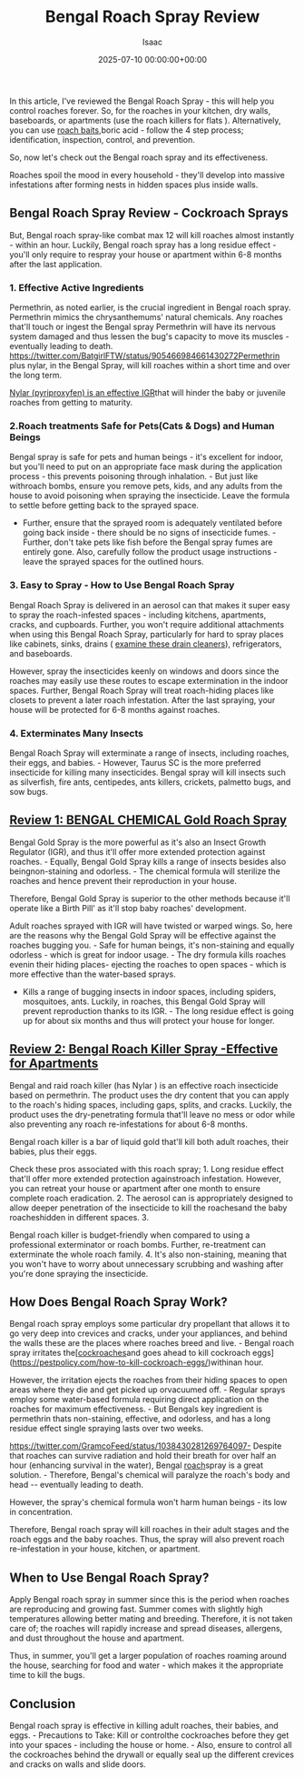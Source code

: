 ﻿---
title: Bengal Roach Spray Review
description: In this article, I've reviewed the Bengal Roach Spray - this will help you control roaches forever. So, for the roaches in your kitchen, dry walls,...
slug: /bengal-roach-spray-review/
date: 2025-07-10 00:00:00+00:00
lastmod: 2025-07-10 00:00:00+03:00
author: Isaac
categories:

- Cockroaches

- Product Reviews
tags:

- cockroaches

- bengal

- roach
layout: post
---

In this article, I've reviewed the Bengal Roach Spray - this will help you control roaches forever. So, for the roaches in your kitchen, dry walls, baseboards, or apartments (use the roach killers for flats ). Alternatively, you can use [roach baits](https://pestpolicy.com/best-roach-bait/),boric acid - follow the 4 step process; identification, inspection, control, and prevention.

So, now let's check out the Bengal roach spray and its effectiveness.

Roaches spoil the mood in every household - they'll develop into massive infestations after forming nests in hidden spaces plus inside walls.

##  Bengal Roach Spray Review - Cockroach Sprays

But, Bengal roach spray-like combat max 12 will kill roaches almost instantly - within an hour. Luckily, Bengal roach spray has a long residue effect - you'll only require to respray your house or apartment within 6-8 months after the last application.

###  1. Effective Active Ingredients

Permethrin, as noted earlier, is the crucial ingredient in Bengal roach spray. Permethrin mimics the chrysanthemums' natural chemicals. Any roaches that'll touch or ingest the Bengal spray Permethrin will have its nervous system damaged and thus lessen the bug's capacity to move its muscles - eventually leading to death. https://twitter.com/BatgirlFTW/status/905466984661430272Permethrin plus nylar, in the Bengal Spray, will kill roaches within a short time and over the long term.

[N](http://npic.orst.edu/factsheets/pyriprogen.html)[ylar (pyriproxyfen) is an effective IGR](http://npic.orst.edu/factsheets/pyriprogen.html)that will hinder the baby or juvenile roaches from getting to maturity.

###  2.Roach treatments Safe for Pets(Cats & Dogs) and Human Beings

Bengal spray is safe for pets and human beings - it's excellent for indoor, but you'll need to put on an appropriate face mask during the application process - this prevents poisoning through inhalation. - But just like withroach bombs, ensure you remove pets, kids, and any adults from the house to avoid poisoning when spraying the insecticide. Leave the formula to settle before getting back to the sprayed space.

- Further, ensure that the sprayed room is adequately ventilated before going back inside - there should be no signs of insecticide fumes. - Further, don't take pets like fish before the Bengal spray fumes are entirely gone. Also, carefully follow the product usage instructions - leave the sprayed spaces for the outlined hours.

###  3. Easy to Spray - How to Use Bengal Roach Spray

Bengal Roach Spray is delivered in an aerosol can that makes it super easy to spray the roach-infested spaces - including kitchens, apartments, cracks, and cupboards. Further, you won't require additional attachments when using this Bengal Roach Spray, particularly for hard to spray places like cabinets, sinks, drains ( [examine these drain cleaners](https://pestpolicy.com/best-drain-cleaner//)), refrigerators, and baseboards.

However, spray the insecticides keenly on windows and doors since the roaches may easily use these routes to escape extermination in the indoor spaces. Further, Bengal Roach Spray will treat roach-hiding places like closets to prevent a later roach infestation. After the last spraying, your house will be protected for 6-8 months against roaches.

###  4. Exterminates Many Insects

Bengal Roach Spray will exterminate a range of insects, including roaches, their eggs, and babies. - However, Taurus SC is the more preferred insecticide for killing many insecticides. Bengal spray will kill insects such as silverfish, fire ants, centipedes, ants killers, crickets, palmetto bugs, and sow bugs.

##  [Review 1: BENGAL CHEMICAL Gold Roach Spray](https://www.amazon.com/dp/B0015I3ESG/?tag=p-policy-20)

Bengal Gold Spray is the more powerful as it's also an Insect Growth Regulator (IGR), and thus it'll offer more extended protection against roaches. - Equally, Bengal Gold Spray kills a range of insects besides also beingnon-staining and odorless. - The chemical formula will sterilize the roaches and hence prevent their reproduction in your house.

Therefore, Bengal Gold Spray is superior to the other methods because it'll operate like a Birth Pill' as it'll stop baby roaches' development.

Adult roaches sprayed with IGR will have twisted or warped wings. So, here are the reasons why the Bengal Gold Spray will be effective against the roaches bugging you. - Safe for human beings, it's non-staining and equally odorless - which is great for indoor usage. - The dry formula kills roaches evenin their hiding places- ejecting the roaches to open spaces - which is more effective than the water-based sprays.

- Kills a range of bugging insects in indoor spaces, including spiders, mosquitoes, ants. Luckily, in roaches, this Bengal Gold Spray will prevent reproduction thanks to its IGR. - The long residue effect is going up for about six months and thus will protect your house for longer.

##  [Review 2: Bengal Roach Killer Spray -Effective for Apartments](https://www.amazon.com/dp/B00KROV7H4/?tag=p-policy-20)

Bengal and raid roach killer (has Nylar ) is an effective roach insecticide based on permethrin. The product uses the dry content that you can apply to the roach's hiding spaces, including gaps, splits, and cracks. Luckily, the product uses the dry-penetrating formula that'll leave no mess or odor while also preventing any roach re-infestations for about 6-8 months.

Bengal roach killer is a bar of liquid gold that'll kill both adult roaches, their babies, plus their eggs.

Check these pros associated with this roach spray; 1. Long residue effect that'll offer more extended protection againstroach infestation. However, you can retreat your house or apartment after one month to ensure complete roach eradication. 2. The aerosol can is appropriately designed to allow deeper penetration of the insecticide to kill the roachesand the baby roacheshidden in different spaces. 3.

Bengal roach killer is budget-friendly when compared to using a professional exterminator or roach bombs. Further, re-treatment can exterminate the whole roach family. 4. It's also non-staining, meaning that you won't have to worry about unnecessary scrubbing and washing after you're done spraying the insecticide.

##  How Does Bengal Roach Spray Work?

Bengal roach spray employs some particular dry propellant that allows it to go very deep into crevices and cracks, under your appliances, and behind the walls these are the places where roaches breed and live. - Bengal roach spray irritates the[[cockroaches](https://pestpolicy.com/best-roach-bait/)and goes ahead to kill cockroach eggs](https://pestpolicy.com/how-to-kill-cockroach-eggs/)withinan hour.

However, the irritation ejects the roaches from their hiding spaces to open areas where they die and get picked up orvacuumed off. - Regular sprays employ some water-based formula requiring direct application on the roaches for maximum effectiveness. - But Bengals key ingredient is permethrin thats non-staining, effective, and odorless, and has a long residue effect single spraying lasts over two weeks.

https://twitter.com/GramcoFeed/status/1038430281269764097- Despite that roaches can survive radiation and hold their breath for over half an hour (enhancing survival in the water), Bengal [roach](https://pestpolicy.com/best-roach-killer-for-apartments/)spray is a great solution. - Therefore, Bengal's chemical will paralyze the roach's body and head -- eventually leading to death.

However, the spray's chemical formula won't harm human beings - its low in concentration.

Therefore, Bengal roach spray will kill roaches in their adult stages and the roach eggs and the baby roaches. Thus, the spray will also prevent roach re-infestation in your house, kitchen, or apartment.

##  When to Use Bengal Roach Spray?

Apply Bengal roach spray in summer since this is the period when roaches are reproducing and growing fast. Summer comes with slightly high temperatures allowing better mating and breeding. Therefore, it is not taken care of; the roaches will rapidly increase and spread diseases, allergens, and dust throughout the house and apartment.

Thus, in summer, you'll get a larger population of roaches roaming around the house, searching for food and water - which makes it the appropriate time to kill the bugs.

##  Conclusion

Bengal roach spray is effective in killing adult roaches, their babies, and eggs. - Precautions to Take: Kill or controlthe cockroaches before they get into your spaces - including the house or home. - Also, ensure to control all the cockroaches behind the drywall or equally seal up the different crevices and cracks on walls and slide doors.
